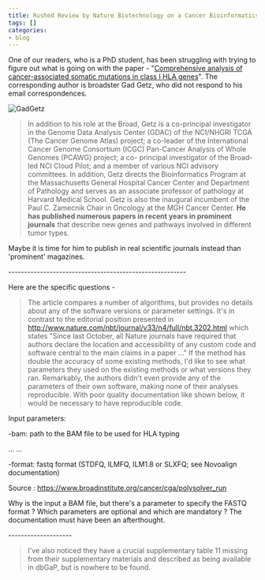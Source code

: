 ```yaml
---
title: Rushed Review by Nature Biotechnology on a Cancer Bioinformatics Paper?
tags: []
categories:
- blog
---
```

One of our readers, who is a PhD student, has been struggling with trying to
figure out what is going on with the paper - "[Comprehensive analysis of
cancer-associated somatic mutations in class I HLA
genes](http://www.nature.com/nbt/journal/v33/n11/full/nbt.3344.html)". The
corresponding author is broadster Gad Getz, who did not respond to his email
correspondences.
<!--more-->

![GadGetz](http://www.homolog.us/blogs/wp-content/uploads/2015/11/GadGetz.png)

> In addition to his role at the Broad, Getz is a co-principal investigator in
the Genome Data Analysis Center (GDAC) of the NCI/NHGRI TCGA (The Cancer
Genome Atlas) project; a co-leader of the International Cancer Genome
Consortium (ICGC) Pan-Cancer Analysis of Whole Genomes (PCAWG) project; a co-
principal investigator of the Broad-led NCI Cloud Pilot; and a member of
various NCI advisory committees. In addition, Getz directs the Bioinformatics
Program at the Massachusetts General Hospital Cancer Center and Department of
Pathology and serves as an associate professor of pathology at Harvard Medical
School. Getz is also the inaugural incumbent of the Paul C. Zamecnik Chair in
Oncology at the MGH Cancer Center. **He has published numerous papers in
recent years in prominent journals** that describe new genes and pathways
involved in different tumor types.

Maybe it is time for him to publish in real scientific journals instead than
'prominent' magazines.

\--------------------------------------------------------

Here are the specific questions -

> The article compares a number of algorithms, but provides no details about
any of the software versions or parameter settings. It's in contrast to the
editorial position presented in
<http://www.nature.com/nbt/journal/v33/n4/full/nbt.3202.html> which states
"Since last October, all Nature journals have required that authors declare
the location and accessibility of any custom code and software central to the
main claims in a paper ..." If the method has double the accuracy of some
existing methods, I'd like to see what parameters they used on the existing
methods or what versions they ran. Remarkably, the authors didn't even provide
any of the parameters of their own software, making none of their analyses
reproducible. With poor quality documentation like shown below, it would be
necessary to have reproducible code.

Input parameters:

-bam: path to the BAM file to be used for HLA typing 

... ...

-format: fastq format (STDFQ, ILMFQ, ILM1.8 or SLXFQ; see Novoalign documentation) 

Source : <https://www.broadinstitute.org/cancer/cga/polysolver_run>

Why is the input a BAM file, but there's a parameter to specify the FASTQ
format ? Which parameters are optional and which are mandatory ? The
documentation must have been an afterthought.

\--------------------

> I've also noticed they have a crucial supplementary table 11 missing from
their supplementary materials and described as being available in dbGaP, but
is nowhere to be found.

